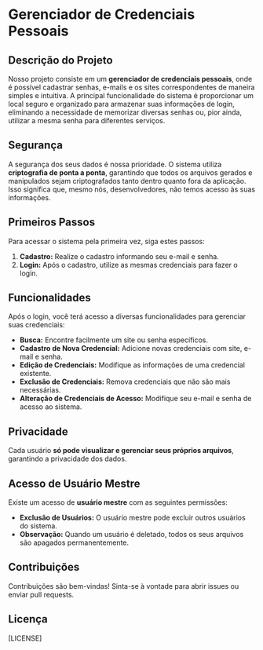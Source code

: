 # Gerenciador de Credenciais Pessoais

## Descrição do Projeto

Nosso projeto consiste em um **gerenciador de credenciais pessoais**, onde é possível cadastrar senhas, e-mails e os sites correspondentes de maneira simples e intuitiva. A principal funcionalidade do sistema é proporcionar um local seguro e organizado para armazenar suas informações de login, eliminando a necessidade de memorizar diversas senhas ou, pior ainda, utilizar a mesma senha para diferentes serviços.

## Segurança

A segurança dos seus dados é nossa prioridade. O sistema utiliza **criptografia de ponta a ponta**, garantindo que todos os arquivos gerados e manipulados sejam criptografados tanto dentro quanto fora da aplicação. Isso significa que, mesmo nós, desenvolvedores, não temos acesso às suas informações.

## Primeiros Passos

Para acessar o sistema pela primeira vez, siga estes passos:

1. **Cadastro:** Realize o cadastro informando seu e-mail e senha. 
2. **Login:** Após o cadastro, utilize as mesmas credenciais para fazer o login.

## Funcionalidades

Após o login, você terá acesso a diversas funcionalidades para gerenciar suas credenciais:

* **Busca:** Encontre facilmente um site ou senha específicos.
* **Cadastro de Nova Credencial:** Adicione novas credenciais com site, e-mail e senha.
* **Edição de Credenciais:** Modifique as informações de uma credencial existente.
* **Exclusão de Credenciais:** Remova credenciais que não são mais necessárias.
* **Alteração de Credenciais de Acesso:** Modifique seu e-mail e senha de acesso ao sistema.

## Privacidade

Cada usuário **só pode visualizar e gerenciar seus próprios arquivos**, garantindo a privacidade dos dados. 

## Acesso de Usuário Mestre

Existe um acesso de **usuário mestre** com as seguintes permissões:

* **Exclusão de Usuários:** O usuário mestre pode excluir outros usuários do sistema.
* **Observação:** Quando um usuário é deletado, todos os seus arquivos são apagados permanentemente.

## Contribuições

Contribuições são bem-vindas! Sinta-se à vontade para abrir issues ou enviar pull requests.


## Licença

[LICENSE]
